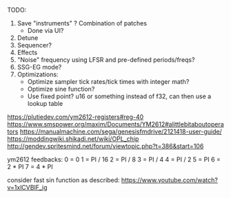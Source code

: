 TODO:
1. Save "instruments" ? Combination of patches
    - Done via UI?
1. Detune
1. Sequencer?
1. Effects
1. "Noise" frequency using LFSR and pre-defined periods/freqs?
1. SSG-EG mode?
1. Optimizations:
    - Optimize sampler tick rates/tick times with integer math?
    - Optimize sine function?
    - Use fixed point? u16 or something instead of f32, can then use a lookup table 

https://plutiedev.com/ym2612-registers#reg-40
https://www.smspower.org/maxim/Documents/YM2612#alittlebitaboutoperators
https://manualmachine.com/sega/genesisfmdrive/2121418-user-guide/
https://moddingwiki.shikadi.net/wiki/OPL_chip
http://gendev.spritesmind.net/forum/viewtopic.php?t=386&start=106

ym2612 feedbacks:
0 = 0
1 = PI / 16
2 = PI / 8
3 = PI / 4
4 = PI / 2
5 = PI
6 = 2 * PI
7 = 4 * PI

consider fast sin function as described:
https://www.youtube.com/watch?v=1xlCVBIF_ig